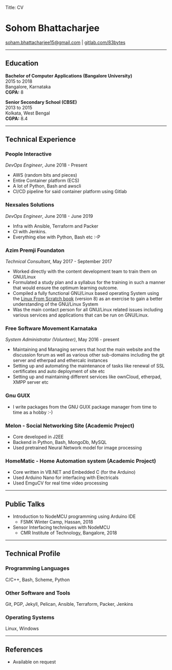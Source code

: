 Title: CV


# Sohom Bhattacharjee #

[soham.bhattacharjee15@gmail.com](mailto:soham.bhattacharjee15@gmail.com) | [gitlab.com/83bytes](https://gitlab.com/83bytes)

---

## Education ##
**Bachelor of Computer Applications (Bangalore University)** <br/>
2015 to 2018<br/>
Bangalore, Karnataka<br/>
**CGPA:** 8


**Senior Secondary School (CBSE)**<br/>
2013 to 2015 <br/>
Kolkata, West Bengal <br/>
**CGPA:** 8.4 

---

## Technical Experience ##

### People Interactive ###
*DevOps Engineer*, June 2018 - Present

- AWS (random bits and pieces)
- Entire Container platform (ECS)
- A lot of Python, Bash and awscli
- CI/CD pipeline for said container platform using Gitlab

### Nexsales Solutions ###

*DevOps Engineer*, June 2018 - June 2019

- Infra with Ansible, Terraform and Packer
- CI with Jenkins.
- Everything else with Python, Bash etc :-P


### Azim Premji Foundaton ###

*Technical Consultant*, May 2017 - September 2017

- Worked directly with the content development team to train them on GNU/Linux 
- Formulated a study plan and a syllabus for the training in such a manner that would ensure the optimum learning outcome. 
- Compiled a fully functional GNU/Linux based operating System using the [Linux From Scratch book](http://www.linuxfromscratch.org/) (version 8) as an exercise to gain a better understanding of the GNU/Linux System
- Was the main contact person for all GNU/Linux related issues including various services and applications that can be run on GNU/Linux.


### Free Software Movement Karnataka ###
*System Administrator (Volunteer)*, May 2016 - present

- Maintaining and Managing servers that host the main website and the discussion forum as well as various other sub-domains including the git server and etherpad and ethercalc instances
- Setting up and automating the maintenance of tasks like renewal of SSL certificates and auto deployment of site etc
- Setting up and maintaining different services like ownCloud, etherpad, XMPP server etc


### Gnu GUIX ###
- I write packages from the GNU GUIX package manager from time to time as a hobby :-)

### Melon - Social Networking Site (Academic Project) ###
- Core developed in J2EE
- Backend in Python, Bash, MongoDb, MySQL
- Used pretrained Neural Network model for image processing

### HomeMatic - Home Automation system (Academic Project) ###
- Core written in VB.NET and Embedded C (for the Arduino)
- Used Arduino Nano for interfacing with Electricals
- Used EmguCV for real time video processing

---

## Public Talks ##

- Introduction to NodeMCU programming using Arduino IDE
	- FSMK Winter Camp, Hassan, 2018
- Sensor Interfacing techniques with NodeMCU
    - CMR Institute of Technology, Bangalore, 2018

---

## Technical Profile ##


### Programming Languages ###

C/C++, Bash, Scheme, Python

### Other Software and Tools ###

Git, PGP, Jekyll, Pelican, Ansible, Terraform, Packer, Jenkins 

### Operating Systems ###

Linux, Windows

---
## References ##

-   Available on request




